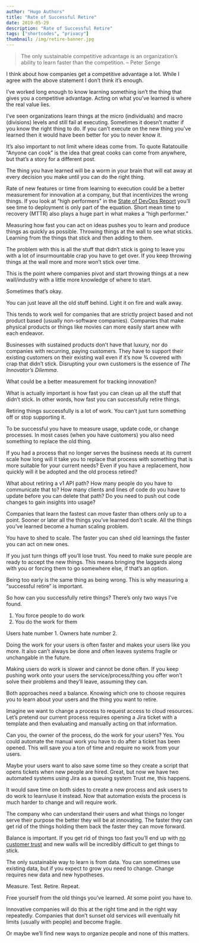 ```yaml
---
author: "Hugo Authors"
title: "Rate of Successful Retire"
date: 2019-05-29
description: "Rate of Successful Retire"
tags: ["shortcodes", "privacy"]
thumbnail: /img/retire-banner.jpg
---
```


> The only sustainable competitive advantage is an organization’s ability to learn faster than the competition. – Peter Senge

I think about how companies get a competitive advantage a lot. While I agree with the above statement I don’t think it’s enough.

I’ve worked long enough to know learning something isn’t the thing that gives you a competitive advantage. Acting on what you’ve learned is where the real value lies.

I’ve seen organizations learn things at the micro (individuals) and macro (divisions) levels and still fail at executing. Sometimes it doesn’t matter if you know the right thing to do. If you can’t execute on the new thing you’ve learned then it would have been better for you to never know it.

It’s also important to not limit where ideas come from. To quote Ratatouille “Anyone can cook” is the idea that great cooks can come from anywhere, but that’s a story for a different post.

The thing you have learned will be a worm in your brain that will eat away at every decision you make until you can do the right thing.

Rate of new features or time from learning to execution could be a better measurement for innovation at a company, but that incentivizes the wrong things. If you look at “high performers” in the [State of DevOps Report](https://cloud.google.com/devops/) you’ll see time to deployment is only part of the equation. Short mean time to recovery (MTTR) also plays a huge part in what makes a “high performer.”

Measuring how fast you can act on ideas pushes you to learn and produce things as quickly as possible. Throwing things at the wall to see what sticks. Learning from the things that stick and then adding to them.

The problem with this is all the stuff that didn’t stick is going to leave you with a lot of insurmountable crap you have to get over. If you keep throwing things at the wall more and more won’t stick over time.

This is the point where companies pivot and start throwing things at a new wall/industry with a little more knowledge of where to start.

Sometimes that’s okay.

You can just leave all the old stuff behind. Light it on fire and walk away.

This tends to work well for companies that are strictly project based and not product based (usually non-software companies). Companies that make physical products or things like movies can more easily start anew with each endeavor.

Businesses with sustained products don’t have that luxury, nor do companies with recurring, paying customers. They have to support their existing customers on their existing wall even if it’s now 3⁄4 covered with crap that didn’t stick. Disrupting your own customers is the essence of *The Innovator’s Dilemma*.

What could be a better measurement for tracking innovation?

What is actually important is how fast you can clean up all the stuff that didn’t stick. In other words, how fast you can successfully retire things.

Retiring things successfully is a lot of work. You can’t just turn something off or stop supporting it.

To be successful you have to measure usage, update code, or change processes. In most cases (when you have customers) you also need something to replace the old thing.

If you had a process that no longer serves the business needs at its current scale how long will it take you to replace that process with something that is more suitable for your current needs? Even if you have a replacement, how quickly will it be adopted and the old process retired?

What about retiring a v1 API path? How many people do you have to communicate that to? How many clients and lines of code do you have to update before you can delete that path? Do you need to push out code changes to gain insights into usage?

Companies that learn the fastest can move faster than others only up to a point. Sooner or later all the things you’ve learned don’t scale. All the things you’ve learned become a human scaling problem.

You have to shed to scale. The faster you can shed old learnings the faster you can act on new ones.

If you just turn things off you’ll lose trust. You need to make sure people are ready to accept the new things. This means bringing the laggards along with you or forcing them to go somewhere else, if that’s an option.

Being too early is the same thing as being wrong. This is why measuring a “successful retire” is important.

So how can you successfully retire things? There’s only two ways I’ve found.

1. You force people to do work
2. You do the work for them

Users hate number 1. Owners hate number 2.

Doing the work for your users is often faster and makes your users like you more. It also can’t always be done and often leaves systems fragile or unchangable in the future.

Making users do work is slower and cannot be done often. If you keep pushing work onto your users the service/process/thing you offer won’t solve their problems and they’ll leave, assuming they can.

Both approaches need a balance. Knowing which one to choose requires you to learn about your users and the thing you want to retire.

Imagine we want to change a process to request access to cloud resources. Let’s pretend our current process requires opening a Jira ticket with a template and then evaluating and manually acting on that information.

Can you, the owner of the process, do the work for your users? Yes. You could automate the manual work you have to do after a ticket has been opened. This will save you a ton of time and require no work from your users.

Maybe your users want to also save some time so they create a script that opens tickets when new people are hired. Great, but now we have two automated systems using Jira as a queuing system Trust me, this happens.

It would save time on both sides to create a new process and ask users to do work to learn/use it instead. Now that automation exists the process is much harder to change and will require work.

The company who can understand their users and what things no longer serve their purpose the better they will be at innovating. The faster they can get rid of the things holding them back the faster they can move forward.

Balance is important. If you get rid of things too fast you’ll end up with [no customer trust](https://killedbygoogle.com/) and new walls will be incredibly difficult to get things to stick.

The only sustainable way to learn is from data. You can sometimes use existing data, but if you expect to grow you need to change. Change requires new data and new hypotheses.

Measure. Test. Retire. Repeat.

Free yourself from the old things you’ve learned. At some point you have to.

Innovative companies will do this at the right time and in the right way repeatedly. Companies that don’t sunset old services will eventually hit limits (usually with people) and become fragile.

Or maybe we’ll find new ways to organize people and none of this matters.
